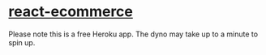 # [react-ecommerce](https://phoenix-react-ecommerce.herokuapp.com/)

Please note this is a free Heroku app. The dyno may take up to a minute to spin up.
